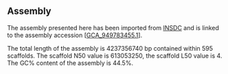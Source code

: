**Assembly**
--------

The assembly presented here has been imported from [INSDC](http://www.insdc.org) and is linked to the assembly accession [[GCA\_949783455.1](http://www.ebi.ac.uk/ena/data/view/GCA_949783455.1)].

The total length of the assembly is 4237356740 bp contained within 595 scaffolds.
The scaffold N50 value is 613053250, the scaffold L50 value is 4.
The GC% content of the assembly is 44.5%.
